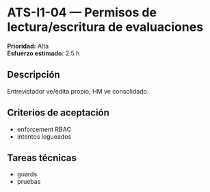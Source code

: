 # ATS-I1-04 — Permisos de lectura/escritura de evaluaciones

**Prioridad:** Alta  
**Esfuerzo estimado:** 2.5 h

## Descripción
Entrevistador ve/edita propio; HM ve consolidado.

## Criterios de aceptación
- enforcement RBAC
- intentos logueados

## Tareas técnicas
- guards
- pruebas

